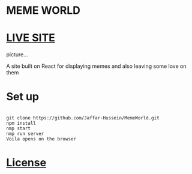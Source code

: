 # MEME WORLD

# [LIVE SITE]()

picture...

A site built on React for displaying memes and also leaving some love on them

# Set up
~~~

git clone https://github.com/Jaffar-Hussein/MemeWorld.git
npm install
nmp start
nmp run server
Voila opens on the browser

~~~
# [License](https://github.com/Jaffar-Hussein/MemeWorld/blob/master/LICENSE) 

